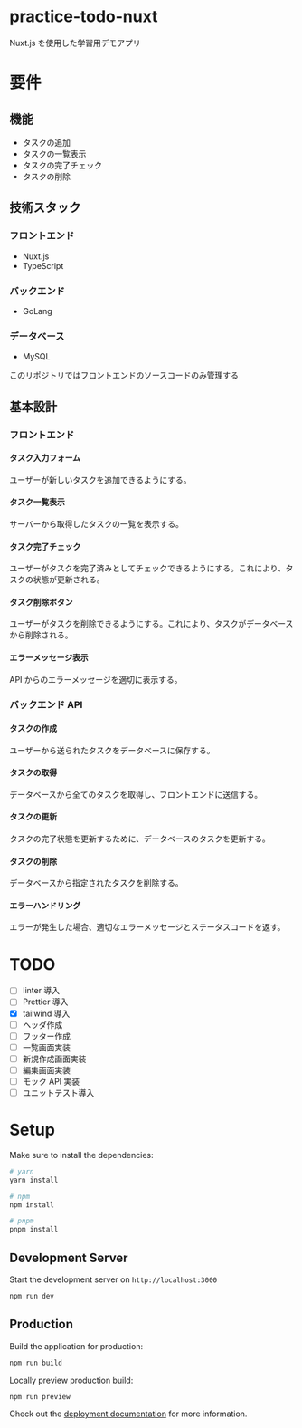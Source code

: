 # practice-todo-nuxt

Nuxt.js を使用した学習用デモアプリ

# 要件

## 機能

- タスクの追加
- タスクの一覧表示
- タスクの完了チェック
- タスクの削除

## 技術スタック

### フロントエンド

- Nuxt.js
- TypeScript

### バックエンド

- GoLang

### データベース

- MySQL

このリポジトリではフロントエンドのソースコードのみ管理する

## 基本設計

### フロントエンド

#### タスク入力フォーム

ユーザーが新しいタスクを追加できるようにする。

#### タスク一覧表示

サーバーから取得したタスクの一覧を表示する。

#### タスク完了チェック

ユーザーがタスクを完了済みとしてチェックできるようにする。これにより、タスクの状態が更新される。

#### タスク削除ボタン

ユーザーがタスクを削除できるようにする。これにより、タスクがデータベースから削除される。

#### エラーメッセージ表示

API からのエラーメッセージを適切に表示する。

### バックエンド API

#### タスクの作成

ユーザーから送られたタスクをデータベースに保存する。

#### タスクの取得

データベースから全てのタスクを取得し、フロントエンドに送信する。

#### タスクの更新

タスクの完了状態を更新するために、データベースのタスクを更新する。

#### タスクの削除

データベースから指定されたタスクを削除する。

#### エラーハンドリング

エラーが発生した場合、適切なエラーメッセージとステータスコードを返す。

# TODO

- [ ] linter 導入
- [ ] Prettier 導入
- [x] tailwind 導入
- [ ] ヘッダ作成
- [ ] フッター作成
- [ ] 一覧画面実装
- [ ] 新規作成画面実装
- [ ] 編集画面実装
- [ ] モック API 実装
- [ ] ユニットテスト導入

# Setup

Make sure to install the dependencies:

```bash
# yarn
yarn install

# npm
npm install

# pnpm
pnpm install
```

## Development Server

Start the development server on `http://localhost:3000`

```bash
npm run dev
```

## Production

Build the application for production:

```bash
npm run build
```

Locally preview production build:

```bash
npm run preview
```

Check out the [deployment documentation](https://nuxt.com/docs/getting-started/deployment) for more information.
